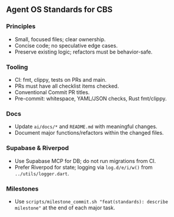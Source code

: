 ## Agent OS Standards for CBS

### Principles
- Small, focused files; clear ownership.
- Concise code; no speculative edge cases.
- Preserve existing logic; refactors must be behavior-safe.

### Tooling
- CI: fmt, clippy, tests on PRs and main.
- PRs must have all checklist items checked.
- Conventional Commit PR titles.
- Pre-commit: whitespace, YAML/JSON checks, Rust fmt/clippy.

### Docs
- Update `ai/docs/*` and `README.md` with meaningful changes.
- Document major functions/refactors within the changed files.

### Supabase & Riverpod
- Use Supabase MCP for DB; do not run migrations from CI.
- Prefer Riverpod for state; logging via `log.d/e/i/w()` from `../utils/logger.dart`.

### Milestones
- Use `scripts/milestone_commit.sh "feat(standards): describe milestone"` at the end of each major task.


